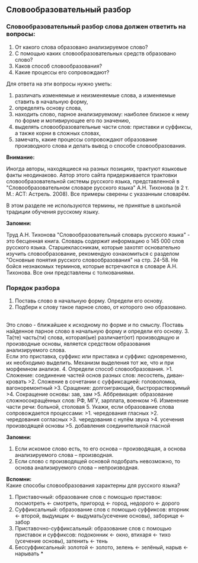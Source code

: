 ## **Словообразовательный разбор**

### **Словообразовательный разбор слова должен ответить на вопросы:**

1. От какого слова образовано анализируемое слово?
2. С помощью каких словообразовательных средств образовано слово?
3. Каков способ словообразования?
4. Какие процессы его сопровождают?

Для ответа на эти вопросы нужно уметь:

1. различать изменяемые и неизменяемые слова, а изменяемые ставить в начальную форму,
2. определять основу слова,
3. находить слово, парное анализируемому: наиболее близкое к нему по форме и мотивирующее его по значению,
4. выделять словообразовательные части слов: приставки и суффиксы, а также корни в сложных словах,
5. замечать, какие процессы сопровождают образование производного слова и делать вывод о способе словообразования.

**Внимание:**

Иногда  авторы, находящиеся на разных позициях, трактуют языковые факты неодинаково. Автор этого сайта придерживается трактовки словообразовательной системы русского языка, представленной в &quot;Словообразовательном словаре русского языка&quot; А.Н. Тихонова (в 2 т. М.: АСТ: Астрель. 2008). Все примеры сверены с указанным словарём.

В этом разделе не используются термины, не принятые в школьной традиции обучения русскому языку.

**Запомни:**

Труд А.Н. Тихонова &quot;Словообразовательный словарь русского языка&quot; - это бесценная книга. Словарь содержит информацию о 145 000 слов русского языка. Старшеклассникам, которые захотят основательно изучить словообразование, рекомендую ознакомиться с разделом &quot;Основные понятия русского словообразования&quot; на стр. 24-58. Не бойся незнакомых терминов, которые встречаются в словаре А.Н. Тихонова. Все они представлены с толкованиями.

### **Порядок разбора**

1. Поставь слово в начальную форму. Определи его основу.
2. Подбери к слову такое парное слово, от которого оно образовано.
<br/>
Это слово - ближайшее к исходному по форме и по смыслу. Поставь найденное парное слово в начальную форму и определи его основу.
3. Та(те) часть(ти) слова, которая(ые) различает(ют) производящую и производные основы, является средством образования анализируемого слова.
<br/>
Если это приставка, суффикс или приставка и суффикс одновременно, их необходимо выделить. Механизм выделения тот же, что и при морфемном анализе.
4. Определи способ словообразования.
>1. Сложение: соединение частей основ разных слов: лесостепь, диван-кровать
>2. Сложение в сочетании с суффиксацией: головоломка, вагоноремонтный
>3. Сращение: долгоиграющий, быстрорастворимый
>4. Сокращение основы: зав, зам
>5. Аббревиация: образование сложносокращённых слов: РФ, МГУ, зарплата, военком
>6. Изменение части речи: больной, столовая
5. Укажи, если образование слова сопровождается процессами:
>1. чередования гласных
>2. чередования согласных
>3. чередования с нулём звука
>4. усечения производящей основы
>5. добавления соединительной гласной

**Запомни:**
1. Если искомое слово есть, то его основа – производящая, а основа анализируемого слова – производная.
2. Если слово с производящей основой подобрать невозможно, то основа анализируемого слова – непроизводная.

**Вспомни:**
<br/>
Какие способы словообразования характерны для русского языка?
1. Приставочный: образование слов с помощью приставок: посмотреть ← смотреть, пригород ← город, недорого ← дорого
2. Суффиксальный: образование слов с помощью суффиксов: вторник ← второй,  выдумщик ← выдумать(усечение основы), заборище ← забор
3. Приставочно-суффиксальный: образование слов с помощью приставок и суффиксов: подоконник ← окно, втихаря ← тихо (усечение основы), затенить ← тень
4. Бессуффиксальный: золотой ← золото, зелень ← зелёный, нарыв ← нарывать \*

